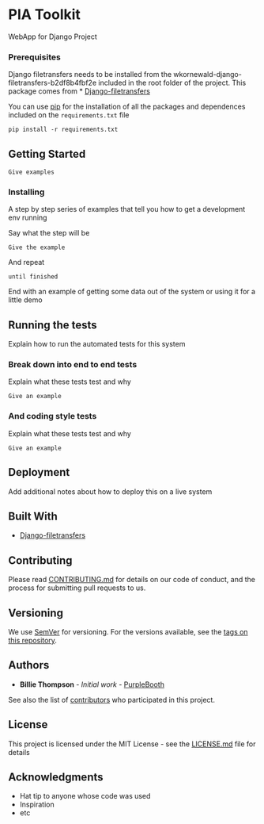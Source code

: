 # PIA Toolkit

WebApp for Django Project 

### Prerequisites


Django filetransfers needs to be installed from the wkornewald-django-filetransfers-b2df8b4fbf2e included in the root folder of the project.
This package comes from * [Django-filetransfers](https://bitbucket.org/wkornewald/django-filetransfers)

You can use [pip](https://pypi.org/project/pip/) for the installation of all the packages and dependences included on the ```requirements.txt``` file
  

```
pip install -r requirements.txt
```


## Getting Started



```
Give examples
```

### Installing

A step by step series of examples that tell you how to get a development env running

Say what the step will be

```
Give the example
```

And repeat

```
until finished
```

End with an example of getting some data out of the system or using it for a little demo

## Running the tests

Explain how to run the automated tests for this system

### Break down into end to end tests

Explain what these tests test and why

```
Give an example
```

### And coding style tests

Explain what these tests test and why

```
Give an example
```

## Deployment

Add additional notes about how to deploy this on a live system

## Built With

* [Django-filetransfers](https://bitbucket.org/wkornewald/django-filetransfers)


## Contributing

Please read [CONTRIBUTING.md](https://gist.github.com/PurpleBooth/b24679402957c63ec426) for details on our code of conduct, and the process for submitting pull requests to us.

## Versioning

We use [SemVer](http://semver.org/) for versioning. For the versions available, see the [tags on this repository](https://github.com/your/project/tags). 

## Authors

* **Billie Thompson** - *Initial work* - [PurpleBooth](https://github.com/PurpleBooth)

See also the list of [contributors](https://github.com/your/project/contributors) who participated in this project.

## License

This project is licensed under the MIT License - see the [LICENSE.md](LICENSE.md) file for details

## Acknowledgments

* Hat tip to anyone whose code was used
* Inspiration
* etc
